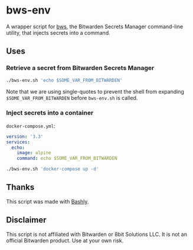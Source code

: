 <!-- A GitHub description of this script -->
# bws-env
A wrapper script for [bws](https://github.com/bitwarden/sdk), the Bitwarden Secrets Manager command-line utility, that injects secrets into a command.

## Uses
### Retrieve a secret from Bitwarden Secrets Manager
```bash
./bws-env.sh 'echo $SOME_VAR_FROM_BITWARDEN'
```

Note that we are using single-quotes to prevent the shell from expanding `$SOME_VAR_FROM_BITWARDEN` before `bws-env.sh` is called.

### Inject secrets into a container
`docker-compose.yml`:
```yaml
version: '3.3'
services:
  echo:
    image: alpine
    command: echo $SOME_VAR_FROM_BITWARDEN
```

```bash
./bws-env.sh 'docker-compose up -d'
```

## Thanks
This script was made with [Bashly](https://github.com/DannyBen/bashly).

## Disclaimer
This script is not affiliated with Bitwarden or 8bit Solutions LLC. It is not an official Bitwarden product. Use at your own risk.
